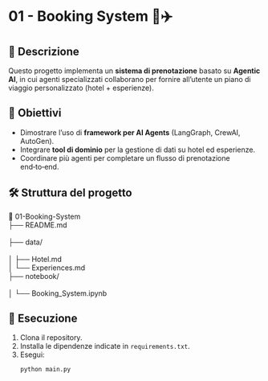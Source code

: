 # 01 - Booking System 🏨✈️

## 📌 Descrizione
Questo progetto implementa un **sistema di prenotazione** basato su **Agentic AI**, in cui agenti specializzati collaborano per fornire all’utente un piano di viaggio personalizzato (hotel + esperienze).

## 🎯 Obiettivi
- Dimostrare l’uso di **framework per AI Agents** (LangGraph, CrewAI, AutoGen).
- Integrare **tool di dominio** per la gestione di dati su hotel ed esperienze.
- Coordinare più agenti per completare un flusso di prenotazione end‑to‑end.


## 🛠️ Struttura del progetto
📁 01-Booking-System <br>
├── README.md <br>                
├── data/ <br>                 
│   ├── Hotel.md <br>
│   └── Experiences.md <br>
├── notebook/ <br>                
│   └── Booking_System.ipynb <br>

## 🚀 Esecuzione
1. Clona il repository.
2. Installa le dipendenze indicate in `requirements.txt`.
3. Esegui:
   ```bash
   python main.py
